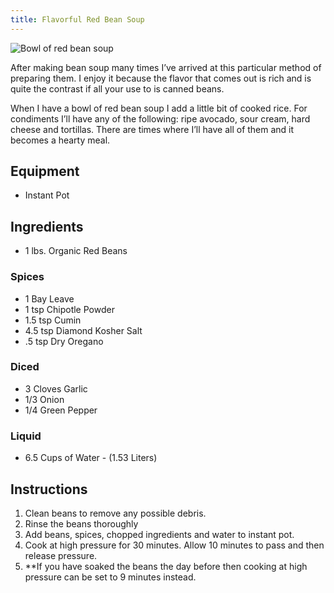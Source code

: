 ```yaml
---
title: Flavorful Red Bean Soup
---
```


![Bowl of red bean soup](../../images/red-bean-soup.jpg)

After making bean soup many times I’ve arrived at this particular method of preparing them. I enjoy it because the flavor that comes out is rich and is quite the contrast if all your use to is canned beans.

When I have a bowl of red bean soup I add a little bit of cooked rice. For condiments I’ll have any of the following: ripe avocado, sour cream, hard cheese and tortillas. There are times where I’ll have all of them and it becomes a hearty meal.


## Equipment 

- Instant Pot

## Ingredients 

- 1 lbs. Organic Red Beans

### Spices 

- 1 Bay Leave
- 1 tsp Chipotle Powder
- 1.5 tsp Cumin
- 4.5 tsp Diamond Kosher Salt
- .5 tsp Dry Oregano

### Diced 

- 3 Cloves Garlic
- 1/3 Onion
- 1/4 Green Pepper

### Liquid 

- 6.5 Cups of Water - (1.53 Liters)

## Instructions 

1. Clean beans to remove any possible debris.
2. Rinse the beans thoroughly
3. Add beans, spices, chopped ingredients and water to instant pot.
4. Cook at high pressure for 30 minutes. Allow 10 minutes to pass and then release pressure.
5. **If you have soaked the beans the day before then cooking at high pressure can be set to 9 minutes instead.
